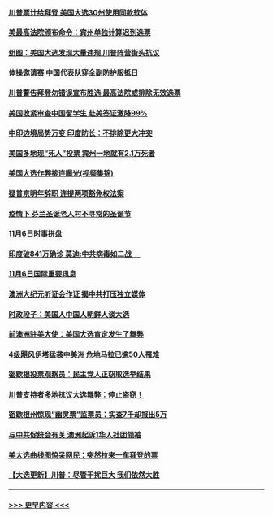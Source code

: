 #### [川普票计给拜登 美国大选30州使用同款软体](../pages/prog202/a102981387.md?t=11071902) 
#### [美最高法院颁布命令：宾州单独计算迟到选票](../pages/prog202/a102981329.md?t=11071902) 
#### [组图：美国大选发现大量违规 川普阵营街头抗议](../pages/prog202/a102981133.md?t=11071902) 
#### [体操邀请赛 中国代表队穿全副防护服抵日](../pages/prog202/a102981150.md?t=11071902) 
#### [川普警告拜登勿错误宣布胜选 最高法院或排除无效选票](../pages/prog202/a102981091.md?t=11071902) 
#### [美国收紧审查中国留学生 赴美签证激降99%](../pages/prog202/a102981128.md?t=11071902) 
#### [中印边境局势万变 印度防长：不排除更大冲突](../pages/prog202/a102981116.md?t=11071902) 
#### [美国多地现“死人”投票 宾州一地就有2.1万死者](../pages/prog202/a102981089.md?t=11071902) 
#### [美国大选作弊接连曝光(视频集锦)](../pages/prog202/a102981021.md?t=11071902) 
#### [疑普京明年辞职 连提两项豁免权法案](../pages/prog202/a102980685.md?t=11071902) 
#### [疫情下 芬兰圣诞老人村不寻常的圣诞节](../pages/prog202/a102980913.md?t=11071902) 
#### [11月6日时事拼盘](../pages/prog202/a102980906.md?t=11071902) 
#### [印度破841万确诊 莫迪:中共病毒如二战  　](../pages/prog202/a102980750.md?t=11071902) 
#### [11月6日国际重要讯息](../pages/prog202/a102980583.md?t=11071902) 
#### [澳洲大纪元听证会作证 揭中共打压独立媒体](../pages/prog202/a102980509.md?t=11071902) 
#### [时政段子：美国人中国人朝鲜人谈大选](../pages/prog202/a102980510.md?t=11071902) 
#### [前澳洲驻美大使：美国大选肯定发生了舞弊](../pages/prog202/a102980492.md?t=11071902) 
#### [4级飓风伊塔猛袭中美洲 危地马拉已逾50人罹难](../pages/prog202/a102980382.md?t=11071902) 
#### [密歇根投票观察员：民主党人正窃取选举结果](../pages/prog202/a102980312.md?t=11071902) 
#### [川普支持者多地抗议大选舞弊：停止盗窃！](../pages/prog202/a102980292.md?t=11071902) 
#### [密歇根州惊现“幽灵票”监票员：实查7千却报出5万](../pages/prog202/a102980278.md?t=11071902) 
#### [与中共促统会有关 澳洲起诉1华人社团领袖](../pages/prog202/a102979677.md?t=11071902) 
#### [美大选曲线图惊呆网民：突然拉来一车拜登的票](../pages/prog202/a102980229.md?t=11071902) 
#### [【大选更新】川普：尽管干扰巨大 我们依然大胜](../pages/prog202/a102977799.md?t=11071902) 

----
#### [ >>> 更早内容 <<< ](../indexes/prog202-earlier.md)
